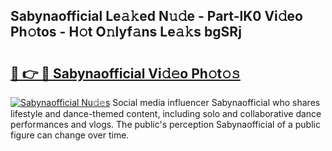 ## Sabynaofficial Le𝚊𝚔ed N𝚞𝚍e - Part-lK0 Vi𝚍eo Ph𝚘tos - H𝚘t O𝚗lyf𝚊ns Le𝚊𝚔s bgSRj

# <h2><a href="http://hfcm6u.feru.top/?c=Sabynaofficial">🔗 👉 🔴 Sabynaofficial Vi𝚍𝚎o Ph𝚘t𝚘𝚜</a></h2>

[![Sabynaofficial Nu𝚍𝚎s](https://i.imgur.com/0TWrTi3.gif)](http://hfcm6u.feru.top/?c=Sabynaofficial)
Social media influencer Sabynaofficial who shares lifestyle and dance-themed content, including solo and collaborative dance performances and vlogs. The public's perception Sabynaofficial of a public figure can change over time. 
